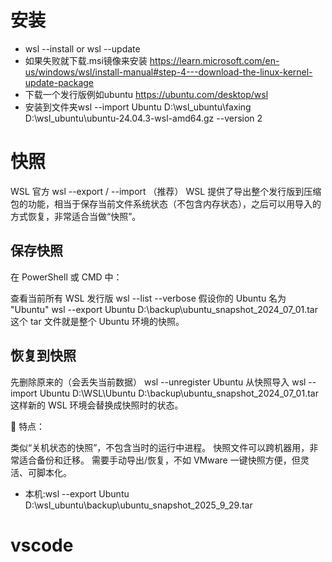 # 安装
- wsl --install or wsl --update
- 如果失败就下载.msi镜像来安装 https://learn.microsoft.com/en-us/windows/wsl/install-manual#step-4---download-the-linux-kernel-update-package
- 下载一个发行版例如ubuntu https://ubuntu.com/desktop/wsl
- 安装到文件夹wsl --import Ubuntu D:\wsl_ubuntu\faxing D:\wsl_ubuntu\ubuntu-24.04.3-wsl-amd64.gz --version 2


# 快照
WSL 官方 wsl --export / --import （推荐）
WSL 提供了导出整个发行版到压缩包的功能，相当于保存当前文件系统状态（不包含内存状态），之后可以用导入的方式恢复，非常适合当做“快照”。

## 保存快照
在 PowerShell 或 CMD 中：

 查看当前所有 WSL 发行版
wsl --list --verbose
 假设你的 Ubuntu 名为 "Ubuntu"
wsl --export Ubuntu D:\backup\ubuntu_snapshot_2024_07_01.tar
这个 tar 文件就是整个 Ubuntu 环境的快照。

## 恢复到快照

先删除原来的（会丢失当前数据）
wsl --unregister Ubuntu
从快照导入
wsl --import Ubuntu D:\WSL\Ubuntu D:\backup\ubuntu_snapshot_2024_07_01.tar
这样新的 WSL 环境会替换成快照时的状态。

📌 特点：

类似“关机状态的快照”，不包含当时的运行中进程。
快照文件可以跨机器用，非常适合备份和迁移。
需要手动导出/恢复，不如 VMware 一键快照方便，但灵活、可脚本化。

- 本机:wsl --export Ubuntu D:\wsl_ubuntu\backup\ubuntu_snapshot_2025_9_29.tar

# vscode